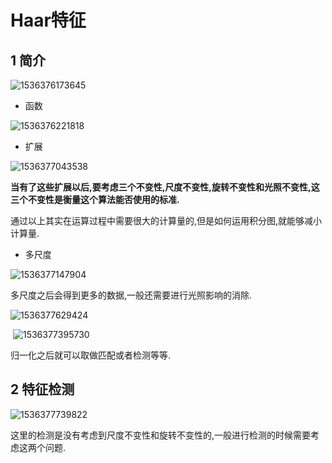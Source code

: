 # Haar特征

## 1 简介

![1536376173645](/home/datah/Desktop/GitHub/OpenCV/OpenCV_Tutorial/FeatureExtraction/Harr特征/image/haar.png)

- 函数

![1536376221818](/home/datah/Desktop/GitHub/OpenCV/OpenCV_Tutorial/FeatureExtraction/Harr特征/image/haar_function.png)

- 扩展

![1536377043538](/home/datah/Desktop/GitHub/OpenCV/OpenCV_Tutorial/FeatureExtraction/Harr特征/image/haar_function_1.png)

**当有了这些扩展以后,要考虑三个不变性,尺度不变性,旋转不变性和光照不变性,这三个不变性是衡量这个算法能否使用的标准.**

通过以上其实在运算过程中需要很大的计算量的,但是如何运用积分图,就能够减小计算量.

- 多尺度

![1536377147904](/home/datah/Desktop/GitHub/OpenCV/OpenCV_Tutorial/FeatureExtraction/Harr特征/image/haar_1.png)

多尺度之后会得到更多的数据,一般还需要进行光照影响的消除.

![1536377629424](/home/datah/Desktop/GitHub/OpenCV/OpenCV_Tutorial/FeatureExtraction/Harr特征/image/haar_2.png)

​                                                   ![1536377395730](/home/datah/Desktop/GitHub/OpenCV/OpenCV_Tutorial/FeatureExtraction/Harr特征/image/Normalized.png)

归一化之后就可以取做匹配或者检测等等.

## 2 特征检测

![1536377739822](/home/datah/Desktop/GitHub/OpenCV/OpenCV_Tutorial/FeatureExtraction/Harr特征/image/Feature_Detection.png)

这里的检测是没有考虑到尺度不变性和旋转不变性的,一般进行检测的时候需要考虑这两个问题.